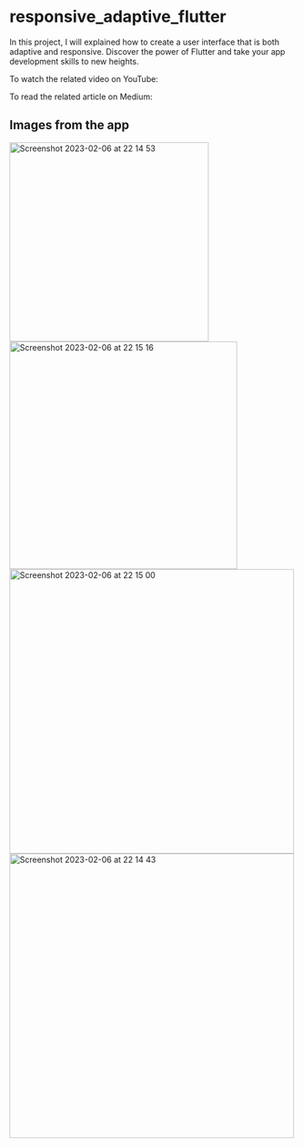 # responsive_adaptive_flutter

In this project, I will explained how to create a user interface that is both adaptive and responsive. Discover the power of Flutter and take your app development skills to new heights.

To watch the related video on YouTube: 

To read the related article on Medium:

## Images from the app

<img width="350" alt="Screenshot 2023-02-06 at 22 14 53" src="https://user-images.githubusercontent.com/67283777/217077355-baedd633-171b-4584-9b61-426668f96be3.png"> <img width="400" alt="Screenshot 2023-02-06 at 22 15 16" src="https://user-images.githubusercontent.com/67283777/217077319-ab2b9b94-c14e-4c1b-8354-60c8b0014214.png"> <img width="500" alt="Screenshot 2023-02-06 at 22 15 00" src="https://user-images.githubusercontent.com/67283777/217077343-a1ff4ed5-6873-48f5-8846-1855a6b901f9.png"> <img width="500" alt="Screenshot 2023-02-06 at 22 14 43" src="https://user-images.githubusercontent.com/67283777/217077370-b1eafdda-32c8-4fdd-95ff-cee4ed998aa7.png">
